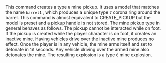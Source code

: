 This command creates a type `8` mine pickup. It uses a model that matches the name `barrel1` , which produces a unique type `7` corona ring around the barrel. This command is almost equivalent to CREATE_PICKUP but the model is preset and a pickup handle is not stored. The mine pickup type in general behaves as follows. The pickup cannot be interacted while on foot. If the pickup is created while the player character is on foot, it creates an inactive mine. Having vehicles drive over the inactive mine produces no effect. Once the player is in any vehicle, the mine arms itself and set to detonate in `10` seconds. Any vehicle driving over the armed mine also detonates the mine. The resulting explosion is a type `6` mine explosion.
